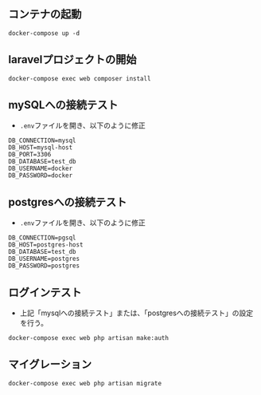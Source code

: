 ## コンテナの起動
```
docker-compose up -d
```

## laravelプロジェクトの開始
```
docker-compose exec web composer install
```

## mySQLへの接続テスト
- `.env`ファイルを開き、以下のように修正
```
DB_CONNECTION=mysql
DB_HOST=mysql-host
DB_PORT=3306
DB_DATABASE=test_db
DB_USERNAME=docker
DB_PASSWORD=docker
```

## postgresへの接続テスト
- `.env`ファイルを開き、以下のように修正
```
DB_CONNECTION=pgsql
DB_HOST=postgres-host
DB_DATABASE=test_db
DB_USERNAME=postgres
DB_PASSWORD=postgres
```

## ログインテスト
- 上記「mysqlへの接続テスト」または、「postgresへの接続テスト」の設定を行う。
```
docker-compose exec web php artisan make:auth
```

## マイグレーション
```
docker-compose exec web php artisan migrate
```
